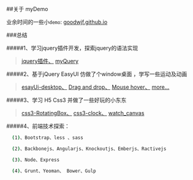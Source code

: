 ##关于 myDemo


业余时间的一些小`demo`:  [goodwjf.github.io](http://goodwjf.github.io) 

 

###总结
 
#####1、学习jquery插件开发，探索jquery的语法实现 


> [jquery插件、](https://github.com/goodwjf/myDemo/tree/master/home/control) 
> [myQuery](https://github.com/goodwjf/myDemo/tree/master/home/frame/myQuery) 

#####2、基于jQuery EasyUI 仿做了个window桌面 ，学写一些运动及动画


> [esayUi-desktop、](https://github.com/goodwjf/myDemo/tree/master/home/frame/esayUi-desktop) 
> [Drag and drop、](https://github.com/goodwjf/myDemo/tree/master/home/module/dragConver) 
> [Mouse hover、](https://github.com/goodwjf/myDemo/tree/master/home/module/imageMouseOver)
> [more...](https://github.com/goodwjf/myDemo/tree/master/home/module)  


#####3、学习 H5 Css3 并做了一些好玩的小东东 


> [css3-RotatingBox、](https://github.com/goodwjf/myDemo/tree/master/home/control/css3-RotatingBox) 
> [css3-clock、](https://github.com/goodwjf/myDemo/tree/master/home/control/css3-clock)
> [watch_canvas](https://github.com/goodwjf/myDemo/tree/master/home/control/watch_canvas)


#####4、前端技术探索：

```bash
  (1)、Bootstrap、less 、sass

  (2)、Backbonejs、Angularjs、Knockoutjs、Emberjs、Ractivejs

  (3)、Node、Express

  (4)、Grunt、Yeoman、 Bower、Gulp

```



